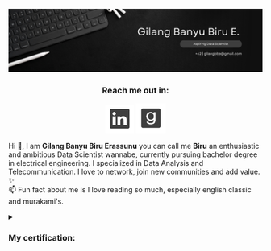 <a><img src="https://github.com/gilangbbe/gilangbbe/blob/main/SVG/White%20Minimalist%20Corporate%20Personal%20Profile%20LinkedIn%20Banner.png"/></a>
<p align ="center"><h3 align="center">Reach me out in:</h3></p>
<p align="center">
  <a href="https://linkedin.com/in/gilangbbe"><img width="57px" height="57px" alt="LinkedIn" title="LinkedIn" src="https://github.com/gilangbbe/gilangbbe/blob/main/SVG/Linkedin%20logo.png"/></a>
  <a href="https://goodreads.com/in/gilangbbe"><img width="59px" height="59px" alt="Goodreads" title="Goodreads" src="https://github.com/gilangbbe/gilangbbe/blob/main/SVG/Goodreads%20logo.png"/></a>
</p>
<p>
  Hi 👋, I am <strong>Gilang Banyu Biru Erassunu</strong> you can call me <strong>Biru</strong> an enthusiastic and ambitious Data Scientist wannabe, currently pursuing bachelor degree in electrical engineering. I specialized in Data Analysis and Telecommunication. I love to network, join new communities and add value. ✨ 
<br>📫 Fun fact about me is I love reading so much, especially english classic and murakami's.</br>
</p>
<p>
  
<details>
<summary><h3>My certification:</h3></summary>
<figure>
  <a href="https://coursera.org/share/0511e8c44065dbd1c475f32dac64237e" >
  <img src="https://github.com/gilangbbe/gilangbbe/blob/main/SVG/Certificate/IBM%20DATA%20SCIENCE_page-0001.jpg" width="460px" alt="IBM Data Science" title="IBM Data Science"/></a>
    <br>
      <figcaption><strong>IBM Data Science Professional Certificate</strong></figcaption>
    </br>
</figure>
  
<br></br>
  
<figure>
  <a href="https://coursera.org/share/0511e8c44065dbd1c475f32dac64237e" >
  <img href="https://coursera.org/share/241cd76b8467565765344771ed58eda8" src="https://github.com/gilangbbe/gilangbbe/blob/main/SVG/Certificate/IBM%20DATA%20ANALYST_page-0001.jpg" width="460px" alt="IBM Data Analyst" title="IBM Data Analyst"/></a>
    <br>
      <figcaption><strong>IBM Data Analyst Professional Certificate</strong></figcaption>
    </br>
</figure>
</details>
</p>

<!--
**gilangbbe/gilangbbe** is a ✨ _special_ ✨ repository because its `README.md` (this file) appears on your GitHub profile.

Here are some ideas to get you started:

- 🔭 I’m currently working on ...
- 🌱 I’m currently learning ...
- 👯 I’m looking to collaborate on ...
- 🤔 I’m looking for help with ...
- 💬 Ask me about ...
- 📫 How to reach me: ...
- 😄 Pronouns: ...
- ⚡ Fun fact: ...
-->
